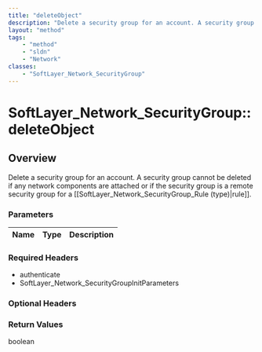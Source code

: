 ```yaml
---
title: "deleteObject"
description: "Delete a security group for an account. A security group cannot be deleted if any network components are attached or if... "
layout: "method"
tags:
    - "method"
    - "sldn"
    - "Network"
classes:
    - "SoftLayer_Network_SecurityGroup"
---
```

# SoftLayer_Network_SecurityGroup::deleteObject
## Overview 
Delete a security group for an account. A security group cannot be deleted if any network components are attached or if the security group is a remote security group for a [[SoftLayer_Network_SecurityGroup_Rule (type)|rule]]. 

### Parameters 
|Name | Type | Description |
| --- | --- | --- |


### Required Headers
* authenticate
* SoftLayer_Network_SecurityGroupInitParameters

### Optional Headers

### Return Values
boolean
